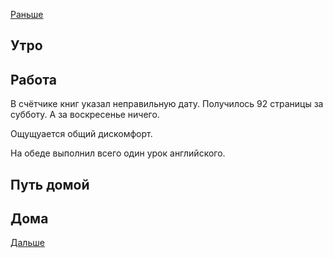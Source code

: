 [Раньше](2020.10.18.md)  
## Утро
## Работа
В счётчике книг указал неправильную дату. Получилось 92 страницы за субботу. А за воскресенье ничего.

Ощущуается общий дискомфорт.

На обеде выполнил всего один урок английского.
## Путь домой
## Дома
[Дальше](2020.10.20.md)
